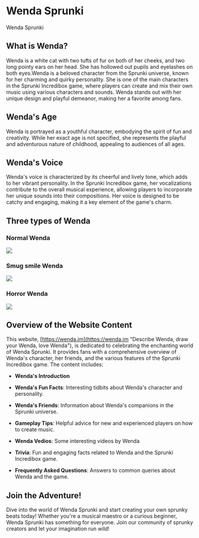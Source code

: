 # Wenda Sprunki
Wenda Sprunki

## What is Wenda?

Wenda is a white cat with two tufts of fur on both of her cheeks, and two long pointy ears on her head. She has hollowed out pupils and eyelashes on both eyes.Wenda is a beloved character from the Sprunki universe, known for her charming and quirky personality. She is one of the main characters in the Sprunki Incredibox game, where players can create and mix their own music using various characters and sounds. Wenda stands out with her unique design and playful demeanor, making her a favorite among fans.

## Wenda's Age

Wenda is portrayed as a youthful character, embodying the spirit of fun and creativity. While her exact age is not specified, she represents the playful and adventurous nature of childhood, appealing to audiences of all ages.

## Wenda's Voice

Wenda's voice is characterized by its cheerful and lively tone, which adds to her vibrant personality. In the Sprunki Incredibox game, her vocalizations contribute to the overall musical experience, allowing players to incorporate her unique sounds into their compositions. Her voice is designed to be catchy and engaging, making it a key element of the game's charm.

## Three types of Wenda

### Normal Wenda

![](https://wenda.im/img/WendaNormal.png)

### Smug smile Wenda

![](https://wenda.im/img/WendaNormal.png)

### Horror Wenda

![](https://wenda.im/img/WendaHorror.png)



## Overview of the Website Content

This website, [https://wenda.im](https://wenda.im "Describe Wenda, draw your Wenda, love Wenda"), is dedicated to celebrating the enchanting world of Wenda Sprunki. It provides fans with a comprehensive overview of Wenda's character, her friends, and the various features of the Sprunki Incredibox game. The content includes:

- **Wenda's Introduction**

- **Wenda's Fun Facts**: Interesting tidbits about Wenda's character and personality.

- **Wenda's Friends**: Information about Wenda's companions in the Sprunki universe.

- **Gameplay Tips**: Helpful advice for new and experienced players on how to create music.
- **Wenda Vedios**: Some interesting videos by Wenda

- **Trivia**: Fun and engaging facts related to Wenda and the Sprunki Incredibox game.

- **Frequently Asked Questions**: Answers to common queries about Wenda and the game.

## Join the Adventure!

Dive into the world of Wenda Sprunki and start creating your own sprunky beats today! Whether you're a musical maestro or a curious beginner, Wenda Sprunki has something for everyone. Join our community of sprunky creators and let your imagination run wild!

